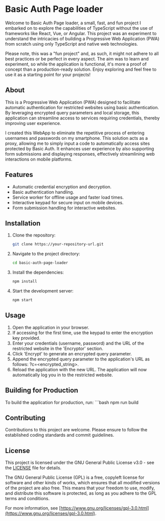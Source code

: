 # Basic Auth Page loader

Welcome to Basic Auth Page loader, a small, fast, and fun project I embarked on to explore the capabilities of TypeScript without the use of frameworks like React, Vue, or Angular. This project was an experiment to understand the intricacies of building a Progressive Web Application (PWA) from scratch using only TypeScript and native web technologies.

Please note, this was a "fun project" and, as such, it might not adhere to all best practices or be perfect in every aspect. The aim was to learn and experiment, so while the application is functional, it's more a proof of concept than a production-ready solution. Enjoy exploring and feel free to use it as a starting point for your projects!

## About

This is a Progressive Web Application (PWA) designed to facilitate automatic authentication for restricted websites using basic authentication. By leveraging encrypted query parameters and local storage, this application can streamline access to services requiring credentials, thereby improving user experience.

I created this WebApp to eliminate the repetitive process of entering usernames and passwords on my smartphone. This solution acts as a proxy, allowing me to simply input a code to automatically access sites protected by Basic Auth. It enhances user experience by also supporting form submissions and displaying responses, effectively streamlining web interactions on mobile platforms.

## Features

- Automatic credential encryption and decryption.
- Basic authentication handling.
- Service worker for offline usage and faster load times.
- Interactive keypad for secure input on mobile devices.
- Form submission handling for interactive websites.

## Installation

1. Clone the repository:
   ```bash
   git clone https://your-repository-url.git

2. Navigate to the project directory:
   ```bash
   cd basic-auth-page-loader

3. Install the dependencies:
   ```bash
   npm install
   
4. Start the development server:
   ```bash
   npm start

## Usage

1. Open the application in your browser.
2. If accessing for the first time, use the keypad to enter the encryption key provided.
3. Enter your credentials (username, password) and the URL of the restricted website in the 'Encryptor' section.
4. Click 'Encrypt' to generate an encrypted query parameter.
5. Append the encrypted query parameter to the application's URL as follows: ?c=<encrypted_string>.
6. Reload the application with the new URL. The application will now automatically log you in to the restricted website.

## Building for Production

To build the application for production, run:
    ```bash
    npm run build

## Contributing

Contributions to this project are welcome. Please ensure to follow the established coding standards and commit guidelines.

## License

This project is licensed under the GNU General Public License v3.0 - see the [LICENSE](LICENSE) file for details.

The GNU General Public License (GPL) is a free, copyleft license for software and other kinds of works, which ensures that all modified versions of the project are also free. This means that your freedom to use, modify, and distribute this software is protected, as long as you adhere to the GPL terms and conditions.

For more information, see [https://www.gnu.org/licenses/gpl-3.0.html](https://www.gnu.org/licenses/gpl-3.0.html).
